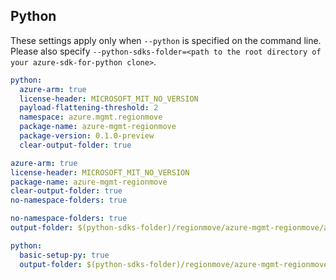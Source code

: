 ## Python

These settings apply only when `--python` is specified on the command line.
Please also specify `--python-sdks-folder=<path to the root directory of your azure-sdk-for-python clone>`.

```yaml $(python) && !$(track2) 
python:
  azure-arm: true
  license-header: MICROSOFT_MIT_NO_VERSION
  payload-flattening-threshold: 2
  namespace: azure.mgmt.regionmove
  package-name: azure-mgmt-regionmove
  package-version: 0.1.0-preview
  clear-output-folder: true
```

```yaml $(python) && $(track2) 
azure-arm: true 
license-header: MICROSOFT_MIT_NO_VERSION 
package-name: azure-mgmt-regionmove 
clear-output-folder: true 
no-namespace-folders: true 
``` 

```yaml $(python) && $(python-mode) == 'update'
no-namespace-folders: true
output-folder: $(python-sdks-folder)/regionmove/azure-mgmt-regionmove/azure/mgmt/regionmove
```

``` yaml $(python) && $(python-mode) == 'create' 
python: 
  basic-setup-py: true 
  output-folder: $(python-sdks-folder)/regionmove/azure-mgmt-regionmove 
``` 